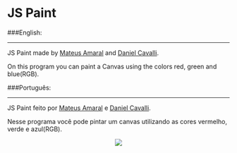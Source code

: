 # JS Paint

###English:
___
JS Paint made by [Mateus Amaral](https://github.com/gitmateusamaral) and [Daniel Cavalli](https://github.com/denycavalli).

On this program you can paint a Canvas using the colors red, green and blue(RGB).

###Português:
___
JS Paint feito por [Mateus Amaral](https://github.com/gitmateusamaral) e [Daniel Cavalli](https://github.com/denycavalli).

Nesse programa você pode pintar um canvas utilizando as cores vermelho, verde e azul(RGB).

<p align="center">
  <img src="http://i.imgur.com/S7dFZjw.png/">
</p>


